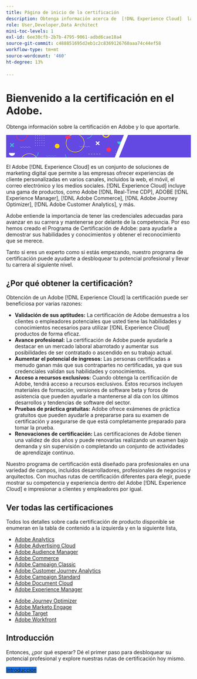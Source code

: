 ```yaml
---
title: Página de inicio de la certificación
description: Obtenga información acerca de  [!DNL Experience Cloud]  la certificación en Adobe. Descubra lo que puede aportarle obtener la certificación.
role: User,Developer,Data Architect
mini-toc-levels: 1
exl-id: 6ee30cfb-2b7b-4795-9061-adbd6cae18a4
source-git-commit: c488851695d2eb1c2c8369126760aaa74c44ef58
workflow-type: tm+mt
source-wordcount: '460'
ht-degree: 13%

---
```


# Bienvenido a la certificación en el Adobe.

Obtenga información sobre la certificación en Adobe y lo que aportarle.

![Titular](/help/certifications/assets/home_banner_smallwide.png)

El Adobe [!DNL Experience Cloud] es un conjunto de soluciones de marketing digital que permite a las empresas ofrecer experiencias de cliente personalizadas en varios canales, incluidos la web, el móvil, el correo electrónico y los medios sociales. [!DNL Experience Cloud] incluye una gama de productos, como Adobe [!DNL Real-Time CDP], ADOBE [!DNL Experience Manager], [!DNL Adobe Commerce], [!DNL Adobe Journey Optimizer], [!DNL Adobe Customer Analytics], y más.

Adobe entiende la importancia de tener las credenciales adecuadas para avanzar en su carrera y mantenerse por delante de la competencia. Por eso hemos creado el Programa de Certificación de Adobe: para ayudarle a demostrar sus habilidades y conocimientos y obtener el reconocimiento que se merece.

Tanto si eres un experto como si estás empezando, nuestro programa de certificación puede ayudarte a desbloquear tu potencial profesional y llevar tu carrera al siguiente nivel.

## ¿Por qué obtener la certificación?

Obtención de un Adobe [!DNL Experience Cloud] la certificación puede ser beneficiosa por varias razones:

* **Validación de sus aptitudes:** La certificación de Adobe demuestra a los clientes o empleadores potenciales que usted tiene las habilidades y conocimientos necesarios para utilizar [!DNL Experience Cloud] productos de forma eficaz.
* **Avance profesional:** La certificación de Adobe puede ayudarle a destacar en un mercado laboral abarrotado y aumentar sus posibilidades de ser contratado o ascendido en su trabajo actual.
* **Aumentar el potencial de ingresos:** Las personas certificadas a menudo ganan más que sus contrapartes no certificadas, ya que sus credenciales validan sus habilidades y conocimientos.
* **Acceso a recursos exclusivos:** Cuando obtenga la certificación de Adobe, tendrá acceso a recursos exclusivos. Estos recursos incluyen materiales de formación, versiones de software beta y foros de asistencia que pueden ayudarle a mantenerse al día con los últimos desarrollos y tendencias de software del sector.
* **Pruebas de práctica gratuitas:** Adobe ofrece exámenes de práctica gratuitos que pueden ayudarle a prepararse para su examen de certificación y asegurarse de que está completamente preparado para tomar la prueba.
* **Renovaciones de certificación:** Las certificaciones de Adobe tienen una validez de dos años y puede renovarlas realizando un examen bajo demanda y sin supervisión o completando un conjunto de actividades de aprendizaje continuo.

Nuestro programa de certificación está diseñado para profesionales en una variedad de campos, incluidos desarrolladores, profesionales de negocios y arquitectos. Con muchas rutas de certificación diferentes para elegir, puede mostrar su competencia y experiencia dentro del Adobe [!DNL Experience Cloud] e impresionar a clientes y empleadores por igual.

## Ver todas las certificaciones

Todos los detalles sobre cada certificación de producto disponible se enumeran en la tabla de contenido a la izquierda y en la siguiente lista,

* [Adobe Analytics](/help/certifications/aa/aa-overview.md)
* [Adobe Advertising Cloud](/help/certifications/aac/aac-overview.md)
* [Adobe Audience Manager](/help/certifications/aam/aam-overview.md)
* [Adobe Commerce](/help/certifications/ac/ac-overview.md)
* [Adobe Campaign Classic](/help/certifications/acc/acc-overview.md)
* [Adobe Customer Journey Analytics](/help/certifications/acja/acja-overview.md)
* [Adobe Campaign Standard](/help/certifications/acs/acs-overview.md)
* [Adobe Document Cloud](/help/certifications/adc/adc-overview.md)
* [Adobe Experience Manager](/help/certifications/aem/aem-overview.md)
<!-- * [Adobe Experience Platform](/help/certifications/aep/aep-overview.md) -->
* [Adobe Journey Optimizer](/help/certifications/ajo/ajo-overview.md)
* [Adobe Marketo Engage](/help/certifications/ame/ame-overview.md)
* [Adobe Target](/help/certifications/at/at-overview.md)
* [Adobe Workfront](/help/certifications/aw/aw-overview.md)


## Introducción 

Entonces, ¿por qué esperar? Dé el primer paso para desbloquear su potencial profesional y explore nuestras rutas de certificación hoy mismo.

<a href="https://experienceleague.adobe.com/docs/certification/certification/getting-started.html" target="_blank" class="spectrum-Button spectrum-Button--fill spectrum-Button--accent spectrum-Button--sizeM is-margin-bottom-big-big at-element-click-tracking" style="background-color:#1473E6"><span class="spectrum-Button-label has-no-wrap">Introducción</span></a>